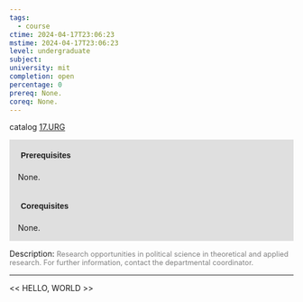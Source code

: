 ```yaml
---
tags:
  - course
ctime: 2024-04-17T23:06:23
mstime: 2024-04-17T23:06:23
level: undergraduate
subject: 
university: mit
completion: open
percentage: 0
prereq: None.
coreq: None.
---
```


catalog [17.URG](http://student.mit.edu/catalog/m17b.html#17.URG)

<span style="display: block; padding: 15px; background-color: rgb(100, 100, 100, 0.2);"><font id="m_prereq1650_0" style="display: block; font-family: Arial, sans-serif; font-weight: bold; padding: 5px">Prerequisites</font><br><span id="prereq1650_0">None.</span></span>
<span style="display: block; padding: 15px; background-color: rgb(100, 100, 100, 0.2);"><font id="m_coreq1650_0" style="display: block; font-family: Arial, sans-serif; font-weight: bold; padding: 5px">Corequisites</font><br><span id="coreq1650_0">None.</span></span>

<font style="">Description:</font>
<font style="color: grey; font-size: 0.8rem;">Research opportunities in political science in theoretical and applied research. For further information, contact the departmental coordinator.</font>



---

<< HELLO, WORLD >>
